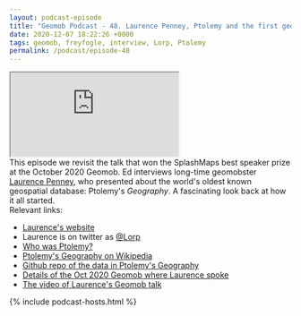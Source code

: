 ```yaml
--- 
layout: podcast-episode
title: "Geomob Podcast - 48. Laurence Penney, Ptolemy and the first geospatial database"
date: 2020-12-07 18:22:26 +0000
tags: geomob, freyfogle, interview, Lorp, Ptolemy
permalink: /podcast/episode-48
---
```


<iframe class="castos-iframe-player" src="https://5e2e9055a029d5-78101471.castos.com/player/294294"></iframe>

<div class="pt20">
This episode we revisit the talk that won the SplashMaps best speaker prize at the October 2020 Geomob. Ed interviews long-time geomobster 
<a href="https://twitter.com/Lorp">Laurence Penney</a>, who presented about the world's oldest known geospatial database: Ptolemy's <span style='font-style:italic;'>Geography</span>. A fascinating look back at how it all started.

</div>

<div class="pt20">
  Relevant links:
  <ul>
    <li class="pt10"><a href="https://www.lorp.org/">Laurence's website</a></li>
    <li class="pt10">Laurence is on twitter as <a href="https://twitter.com/Lorp">@Lorp</a></li>
    <li class="pt10"><a href="https://en.wikipedia.org/wiki/Ptolemy">Who was Ptolemy?</a></li>
    <li class="pt10"><a href="https://en.wikipedia.org/wiki/Geography_(Ptolemy)">Ptolemy's Geography on Wikipedia</a></li>
    <li class="pt10"><a href="https://github.com/Lorp/Ptolemy-Geography">Github repo of the data in Ptolemy's Geography</a></li>
    <li class="pt10"><a href="https://thegeomob.com/post/oct-14th-2020-geomob-details">Details of the Oct 2020 Geomob where Laurence spoke</a></li>
    <li class="pt10"><a href="https://www.youtube.com/watch?v=cxHR4gSOimk&list=PL0O40c1c5Xt146QUfWPC72PSgbDYGHp85&index=3">The video of Laurence's Geomob talk</a></li>


  </ul>  
</div>

{% include podcast-hosts.html %}












